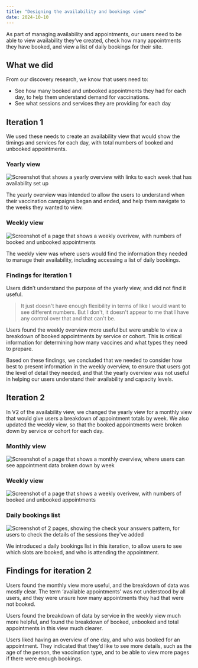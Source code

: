 ```yaml
---
title: "Designing the availability and bookings view"
date: 2024-10-10
---
```


As part of managing availability and appointments, our users need to be able to view availability they’ve created, check how many appointments they have booked, and view a list of daily bookings for their site. 


## What we did 

From our discovery research, we know that users need to: 

- See how many booked and unbooked appointments they had for each day, to help them understand demand for vaccinations. 
- See what sessions and services they are providing for each day 


## Iteration 1

We used these needs to create an availability view that would show the timings and services for each day, with total numbers of booked and unbooked appointments. 

### Yearly view


![Screenshot that shows a yearly overview with links to each week that has availability set up](year.png)

The yearly overview was intended to allow the users to understand when their vaccination campaigns began and ended, and help them navigate to the weeks they wanted to view. 

### Weekly view

![Screenshot of a page that shows a weekly overivew, with numbers of booked and unbooked appointments](week.png)

The weekly view was where users would find the information they needed to manage their availability, including accessing a list of daily bookings. 

### Findings for iteration 1

Users didn’t understand the purpose of the yearly view, and did not find it useful. 

> It just doesn't have enough flexibility in terms of like I would want to see different numbers. But I don't, it doesn't appear to me that I have any control over that and that can't be.

Users found the weekly overview more useful but were unable to view a breakdown of booked appointments by service or cohort. This is critical information for determining how many vaccines and what types they need to prepare.   

Based on these findings, we concluded that we needed to consider how best to present information in the weekly overview, to ensure that users got the level of detail they needed, and that the yearly overview was not useful in helping our users understand their availability and capacity levels. 


## Iteration 2 

In V2 of the availability view, we changed the yearly view for a monthly view that would give users a breakdown of appointment totals by week.  We also updated the weekly view, so that the booked appointments were broken down by service or cohort for each day. 

### Monthly view

![Screenshot of a page that shows a monthly overview, where users can see appointment data broken down by week](month.png)

### Weekly view

![Screenshot of a page that shows a weekly overivew, with numbers of booked and unbooked appointments](week2.png)

### Daily bookings list

![Screenshot of 2 pages, showing the check your answers pattern, for users to check the details of the sessions they've added](daily-bookings.png)

We introduced a daily bookings list in this iteration, to allow users to see which slots are booked, and who is attending the appointment. 

## Findings for iteration 2
 
Users found the monthly view more useful, and the breakdown of data was mostly clear.  The term ‘available appointments’ was not understood by all users, and they were unsure how many appointments they had that were not booked. 

Users found the breakdown of data by service in the weekly view much more helpful, and found the breakdown of booked, unbooked and total appointments in this view much clearer. 

Users liked having an overview of one day, and who was booked for an appointment.  They indicated that they’d like to see more details, such as the age of the person, the vaccination type, and to be able to view more pages if there were enough bookings. 